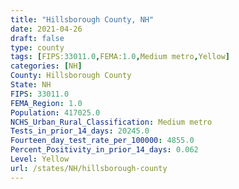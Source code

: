 ```yaml
---
title: "Hillsborough County, NH"
date: 2021-04-26
draft: false
type: county
tags: [FIPS:33011.0,FEMA:1.0,Medium metro,Yellow]
categories: [NH]
County: Hillsborough County
State: NH
FIPS: 33011.0
FEMA_Region: 1.0
Population: 417025.0
NCHS_Urban_Rural_Classification: Medium metro
Tests_in_prior_14_days: 20245.0
Fourteen_day_test_rate_per_100000: 4855.0
Percent_Positivity_in_prior_14_days: 0.062
Level: Yellow
url: /states/NH/hillsborough-county
---
```



